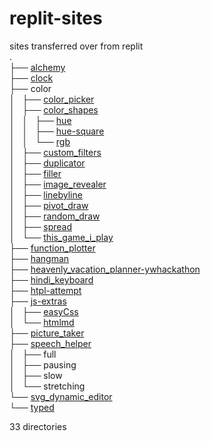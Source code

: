 # replit-sites
sites transferred over from replit  
.  
├── [alchemy](https://shibby360.github.io/replit-sites/alchemy)  
├── [clock](https://shibby360.github.io/replit-sites/clock)  
├── color  
│   ├── [color_picker](https://shibby360.github.io/replit-sites/color/color_picker)  
│   ├── [color_shapes](https://shibby360.github.io/replit-sites/color/color_shapes)  
│   │   ├── [hue](https://shibby360.github.io/replit-sites/color/color_shapes/hue)  
│   │   ├── [hue-square](https://shibby360.github.io/replit-sites/color/color_shapes/hue-square)  
│   │   └── [rgb](https://shibby360.github.io/replit-sites/color/color_shapes/rgb)  
│   ├── [custom_filters](https://shibby360.github.io/replit-sites/color/custom_filters)  
│   ├── [duplicator](https://shibby360.github.io/replit-sites/color/duplicator)  
│   ├── [filler](https://shibby360.github.io/replit-sites/color/filler)  
│   ├── [image_revealer](https://shibby360.github.io/replit-sites/color/image_revealer)  
│   ├── [linebyline](https://shibby360.github.io/replit-sites/color/linebyline)  
│   ├── [pivot_draw](https://shibby360.github.io/replit-sites/color/pivot_draw)  
│   ├── [random_draw](https://shibby360.github.io/replit-sites/color/random_draw)  
│   ├── [spread](https://shibby360.github.io/replit-sites/color/spread)  
│   └── [this_game_i_play](https://shibby360.github.io/replit-sites/color/this_game_i_play)  
├── [function_plotter](https://shibby360.github.io/replit-sites/function_plotter)  
├── [hangman](https://shibby360.github.io/replit-sites/hangman)  
├── [heavenly_vacation_planner-ywhackathon](https://shibby360.github.io/replit-sites/heavenly_vacation_planner-ywhackathon)  
├── [hindi_keyboard](https://shibby360.github.io/replit-sites/hindi_keyboard)  
├── [htpl-attempt](https://shibby360.github.io/replit-sites/htpl-attempt)  
├── [js-extras](https://shibby360.github.io/replit-sites/js-extras)  
│   ├── [easyCss](https://shibby360.github.io/replit-sites/js-extras/easyCss)  
│   └── [htmlmd](https://shibby360.github.io/replit-sites/js-extras/htmlmd)  
├── [picture_taker](https://shibby360.github.io/replit-sites/picture_taker)  
├── [speech_helper](https://shibby360.github.io/replit-sites/speech_helper)  
│   ├── full  
│   ├── pausing  
│   ├── slow  
│   └── stretching  
└── [svg_dynamic_editor](https://shibby360.github.io/replit-sites/svg_dynamic_editor)  
└── [typed](https://shibby360.github.io/replit-sites/svg_dynamic_editor/typed)  
  
33 directories  
